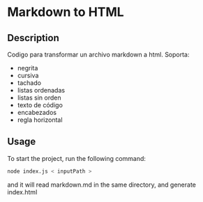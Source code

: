 # Markdown to HTML

## Description

Codigo para transformar un archivo markdown a html.
Soporta:
  * negrita
  * cursiva
  * tachado
  * listas ordenadas
  * listas sin orden
  * texto de código
  * encabezados
  * regla horizontal

## Usage

To start the project, run the following command:
```bash
node index.js < inputPath >
```
and it will read markdown.md in the same directory, and generate index.html
